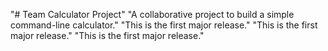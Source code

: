 "# Team Calculator Project" 
"A collaborative project to build a simple command-line calculator." 
"This is the first major release." 
"This is the first major release." 
"This is the first major release." 
